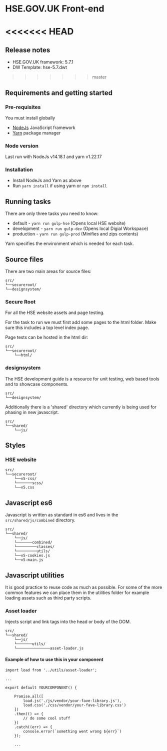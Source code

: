 # HSE.GOV.UK Front-end

<<<<<<< HEAD
=======
## Release notes

- HSE.GOV.UK framework: 5.7.1
- DW Template: hse-5.7.dwt

>>>>>>> master
## Requirements and getting started

### Pre-requisites

You must install globally

- [NodeJs](https://nodejs.org/en/) JavaScript framework
- [Yarn](https://yarnpkg.com/getting-started/install) package manager

### Node version

Last run with NodeJs v14.18.1 and yarn v1.22.17

### Installation

- Install NodeJs and Yarn as above
- Run `yarn install` if using yarn or `npm install`

## Running tasks

There are only three tasks you need to know:

- default - `yarn run gulp-hse` (Opens local HSE website)
- development - `yarn run gulp-dev` (Opens local Digial Workspace)
- production - `yarn run gulp-prod` (Minifies and zips contents)

Yarn specifies the environment which is needed for each task.

## Source files

There are two main areas for source files:

```
src/
└──secureroot/
└──designsystem/
```

### Secure Root

For all the HSE website assets and page testing.

For the task to run we must first add some pages to the html folder. Make sure this includes a top level index page.

Page tests can be hosted in the html dir:

```
src/
└──secureroot/
    └──html/
```

### designsystem

The HSE development guide is a resource for unit testing, web based tools and to showcase components.

```
src/
└──designsystem/
```

Additionally there is a 'shared' directory which currently is being used for phasing in new javascript.

```
src/
└──shared/
    └──js/
```

## Styles

### HSE website

```
src/
└──secureroot/
    └──v5-css/
    └───────scss/
    └──v5.css
```

## Javascript es6

Javascript is written as standard in es6 and lives in the `src/shared/js/combined` directory.

```
src/
└──shared/
    └──js/
    └───────combined/
    └─────────classes/
    └─────────utils/
    └──v5-cookies.js
    └──v5-main.js

```

## Javascript utilities

It is good practice to reuse code as much as possible. For some of the more common features we can place them in the utilities folder for example loading assets such as third party scripts.

### Asset loader

Injects script and link tags into the head or body of the DOM.

```
src/
└──shared/
    └──js/
    └───────utils/
    └───────────────asset-loader.js
```

#### Example of how to use this in your component

```
import load from '../utils/asset-loader';

...

export default YOURCOMPONENT() {

    Promise.all([
        load.js('./js/vendor/your-fave-library.js'),
        load.css('./css/vendor/your-fave-library.css')
    ])
    .then(() => {
        // do some cool stuff
    })
    .catch((err) => {
        console.error(`something went wrong ${err}`)
    });

    ...
```
